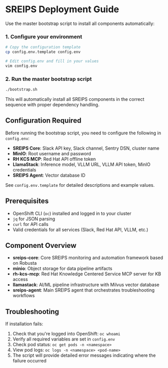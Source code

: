 # SREIPS Deployment Guide

Use the master bootstrap script to install all components automatically:

### 1. Configure your environment

```bash
# Copy the configuration template
cp config.env.template config.env

# Edit config.env and fill in your values
vim config.env
```

### 2. Run the master bootstrap script

```bash
./bootstrap.sh
```

This will automatically install all SREIPS components in the correct sequence with proper dependency handling.

## Configuration Required

Before running the bootstrap script, you need to configure the following in `config.env`:

- **SREIPS Core**: Slack API key, Slack channel, Sentry DSN, cluster name
- **MinIO**: Root username and password
- **RH KCS MCP**: Red Hat API offline token
- **LlamaStack**: Inference model, VLLM URL, VLLM API token, MinIO credentials
- **SREIPS Agent**: Vector database ID

See `config.env.template` for detailed descriptions and example values.

## Prerequisites

- OpenShift CLI (`oc`) installed and logged in to your cluster
- `jq` for JSON parsing
- `curl` for API calls
- Valid credentials for all services (Slack, Red Hat API, VLLM, etc.)

## Component Overview

- **sreips-core**: Core SREIPS monitoring and automation framework based on Robusta
- **minio**: Object storage for data pipeline artifacts
- **rh-kcs-mcp**: Red Hat Knowledge Centered Service MCP server for KB access
- **llamastack**: AI/ML pipeline infrastructure with Milvus vector database
- **sreips-agent**: Main SREIPS agent that orchestrates troubleshooting workflows

## Troubleshooting

If installation fails:

1. Check that you're logged into OpenShift: `oc whoami`
2. Verify all required variables are set in `config.env`
3. Check pod status: `oc get pods -n <namespace>`
4. View pod logs: `oc logs -n <namespace> <pod-name>`
5. The script will provide detailed error messages indicating where the failure occurred